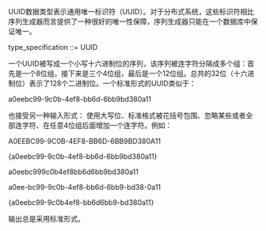 UUID数据类型表示通用唯一标识符（UUID）。对于分布式系统，这些标识符相比序列生成器而言提供了一种很好的唯一性保障，序列生成器只能在一个数据库中保证唯一。

type_specification ::= UUID

一个UUID被写成一个小写十六进制位的序列，该序列被连字符分隔成多个组：首先是一个8位组，接下来是三个4位组，最后是一个12位组。总共的32位（十六进制位）表示了128个二进制位。一个标准形式的UUID类似于：

a0eebc99-9c0b-4ef8-bb6d-6bb9bd380a11

也接受另一种输入形式： 使用大写位、标准格式被花括号包围、忽略某些或者全部连字符、在任意4位组后面增加一个连字符。例如：

A0EEBC99-9C0B-4EF8-BB6D-6BB9BD380A11

{a0eebc99-9c0b-4ef8-bb6d-6bb9bd380a11}

a0eebc999c0b4ef8bb6d6bb9bd380a11

a0ee-bc99-9c0b-4ef8-bb6d-6bb9-bd38-0a11

{a0eebc99-9c0b4ef8-bb6d6bb9-bd380a11}

输出总是采用标准形式。